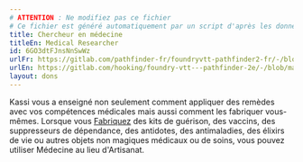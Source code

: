```yaml
---
# ATTENTION : Ne modifiez pas ce fichier
# Ce fichier est généré automatiquement par un script d'après les données du module Foundry VTT officiel et de sa traduction
title: Chercheur en médecine
titleEn: Medical Researcher
id: 6GO3dtFJnsNnSwWz
urlFr: https://gitlab.com/pathfinder-fr/foundryvtt-pathfinder2-fr/-/blob/master/data/feats/6GO3dtFJnsNnSwWz.htm
urlEn: https://gitlab.com/hooking/foundry-vtt---pathfinder-2e/-/blob/master/packs/data/feats.db/medical-researcher.json
layout: dons
---
```

Kassi vous a enseigné non seulement comment appliquer des remèdes avec vos compétences médicales mais aussi comment les fabriquer vous-mêmes. Lorsque vous [Fabriquez](../actions/fabriquer.html) des kits de guérison, des vaccins, des suppresseurs de dépendance, des antidotes, des antimaladies, des élixirs de vie ou autres objets non magiques médicaux ou de soins, vous pouvez utiliser Médecine au lieu d'Artisanat.
